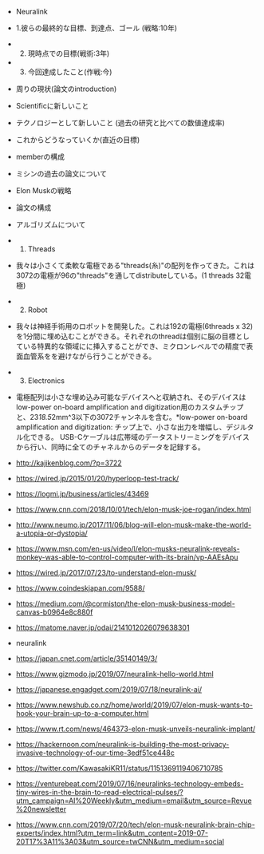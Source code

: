 - Neuralink
- 1.彼らの最終的な目標、到達点、ゴール (戦略:10年)
- 2. 現時点での目標(戦術:3年)
- 3. 今回達成したこと(作戦:今)
- 周りの現状(論文のintroduction)
- Scientificに新しいこと
- テクノロジーとして新しいこと (過去の研究と比べての数値達成率)
- これからどうなっていくか(直近の目標)
- memberの構成
- ミシンの過去の論文について
- Elon Muskの戦略
- 論文の構成
- アルゴリズムについて  


- 1. Threads
- 我々は小さくて柔軟な電極である"threads(糸)"の配列を作ってきた。これは3072の電極が96の"threads"を通してdistributeしている。(1 threads 32電極)
- 2. Robot
- 我々は神経手術用のロボットを開発した。これは192の電極(6threads x 32)を1分間に埋め込むことができる。それぞれのthreadは個別に脳の目標としている特異的な領域にに挿入することができ、ミクロンレベルでの精度で表面血管系をを避けながら行うことができる。
- 3. Electronics
- 電極配列は小さな埋め込み可能なデバイスへと収納され、そのデバイスは low-power on-board amplification and digitization用のカスタムチップと、23*18.5*2mm^3以下の3072チャンネルを含む。*low-power on-board amplification and digitization: チップ上で、小さな出力を増幅し、デジルタル化できる。
USB-Cケーブルは広帯域のデータストリーミングをデバイスから行い、同時に全てのチャネルからのデータを記録する。



- http://kajikenblog.com/?p=3722
- https://wired.jp/2015/01/20/hyperloop-test-track/
- https://logmi.jp/business/articles/43469
- https://www.cnn.com/2018/10/01/tech/elon-musk-joe-rogan/index.html
- http://www.neumo.jp/2017/11/06/blog-will-elon-musk-make-the-world-a-utopia-or-dystopia/
- https://www.msn.com/en-us/video/l/elon-musks-neuralink-reveals-monkey-was-able-to-control-computer-with-its-brain/vp-AAEsApu
- https://wired.jp/2017/07/23/to-understand-elon-musk/
- https://www.coindeskjapan.com/9588/
- https://medium.com/@cormiston/the-elon-musk-business-model-canvas-b0964e8c880f
- https://matome.naver.jp/odai/2141012026079638301

- neuralink

- https://japan.cnet.com/article/35140149/3/
- https://www.gizmodo.jp/2019/07/neuralink-hello-world.html
- https://japanese.engadget.com/2019/07/18/neuralink-ai/
- https://www.newshub.co.nz/home/world/2019/07/elon-musk-wants-to-hook-your-brain-up-to-a-computer.html
- https://www.rt.com/news/464373-elon-musk-unveils-neuralink-implant/
- https://hackernoon.com/neuralink-is-building-the-most-privacy-invasive-technology-of-our-time-3edf51ce448c
- https://twitter.com/KawasakiKR11/status/1151369119406710785
- https://venturebeat.com/2019/07/16/neuralinks-technology-embeds-tiny-wires-in-the-brain-to-read-electrical-pulses/?utm_campaign=AI%20Weekly&utm_medium=email&utm_source=Revue%20newsletter
- https://www.cnn.com/2019/07/20/tech/elon-musk-neuralink-brain-chip-experts/index.html?utm_term=link&utm_content=2019-07-20T17%3A11%3A03&utm_source=twCNN&utm_medium=social
